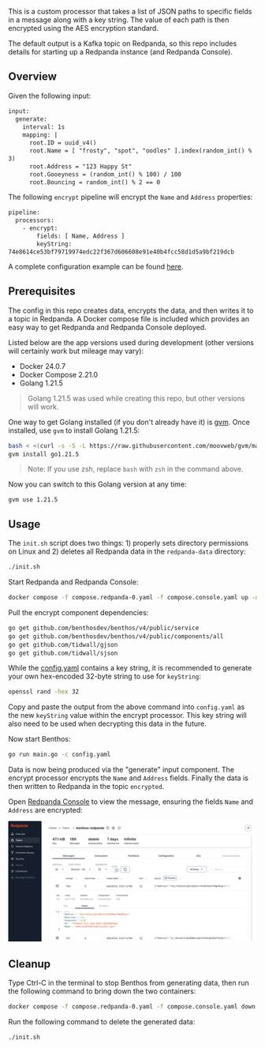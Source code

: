 This is a custom processor that takes a list of JSON paths to specific fields in a message along with a key string. The value of each path is then encrypted using the AES encryption standard.

The default output is a Kafka topic on Redpanda, so this repo includes details for starting up a Redpanda instance (and Redpanda Console).

## Overview

Given the following input:

```
input:
  generate:
    interval: 1s
    mapping: |
      root.ID = uuid_v4()
      root.Name = [ "frosty", "spot", "oodles" ].index(random_int() % 3)
      root.Address = "123 Happy St"
      root.Gooeyness = (random_int() % 100) / 100
      root.Bouncing = random_int() % 2 == 0
```

The following `encrypt` pipeline will encrypt the `Name` and `Address` properties:

```
pipeline:
  processors:
    - encrypt:
        fields: [ Name, Address ]
        keyString: 74e8614ce53bf79719974edc22f367d606608e91e40b4fcc58d1d5a9bf219dcb
```

A complete configuration example can be found [here](./config.yaml).

## Prerequisites

The config in this repo creates data, encrypts the data, and then writes it to a topic in Redpanda. A Docker compose file is included which provides an easy way to get Redpanda and Redpanda Console deployed.

Listed below are the app versions used during development (other versions will certainly work but mileage may vary):

- Docker 24.0.7
- Docker Compose 2.21.0
- Golang 1.21.5

> Golang 1.21.5 was used while creating this repo, but other versions will work.

One way to get Golang installed (if you don't already have it) is [gvm](https://github.com/moovweb/gvm). Once installed, use `gvm` to install Golang 1.21.5:

```sh
bash < <(curl -s -S -L https://raw.githubusercontent.com/moovweb/gvm/master/binscripts/gvm-installer)
gvm install go1.21.5
```

> Note: If you use zsh, replace `bash` with `zsh` in the command above.

Now you can switch to this Golang version at any time:

```
gvm use 1.21.5
```

## Usage

The `init.sh` script does two things: 1) properly sets directory permissions on Linux and 2) deletes all Redpanda data in the `redpanda-data` directory:

```sh
./init.sh
```

Start Redpanda and Redpanda Console:

```sh
docker compose -f compose.redpanda-0.yaml -f compose.console.yaml up -d
```

Pull the encrypt component dependencies:

```sh
go get github.com/benthosdev/benthos/v4/public/service
go get github.com/benthosdev/benthos/v4/public/components/all
go get github.com/tidwall/gjson
go get github.com/tidwall/sjson
```

While the [config.yaml](config.yaml) contains a key string, it is recommended to generate your own hex-encoded 32-byte string to use for `keyString`:

```sh
openssl rand -hex 32
```

Copy and paste the output from the above command into `config.yaml` as the new `keyString` value within the encrypt processor. This key string will also need to be used when decrypting this data in the future.

Now start Benthos:

```sh
go run main.go -c config.yaml
```

Data is now being produced via the "generate" input component. The encrypt processor encrypts the `Name` and `Address` fields. Finally the data is then written to Redpanda in the topic `encrypted`.

Open [Redpanda Console](http://localhost:8080/topics/encrypted?p=-1&s=50&o=-1#messages) to view the message, ensuring the fields `Name` and `Address` are encrypted:

![Console showing encrypt data](./images/console-encrypted-data.png)

## Cleanup

Type Ctrl-C in the terminal to stop Benthos from generating data, then run the following command to bring down the two containers:

```sh
docker compose -f compose.redpanda-0.yaml -f compose.console.yaml down
```

Run the following command to delete the generated data:

```sh
./init.sh
```


